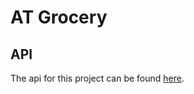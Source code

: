 # AT Grocery



## API

The api for this project can be found [here](https://apis-explorer.appspot.com/apis-explorer/?base=https://atg-api.appspot.com/_ah/api#p/atgApi/v1/).
